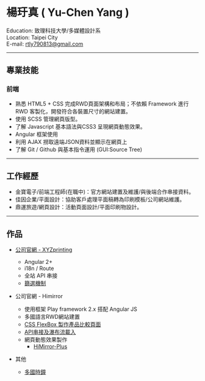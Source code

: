 # 楊玗真 ( Yu-Chen Yang )
  Education: 致理科技大學/多媒體設計系 </br>
  Location: Taipei City </br> 
  E-mail: rtly790813@gmail.com </br>
____________________________________________________________________

## 專業技能

### 前端
* 熟悉 HTML5 + CSS 完成RWD頁面架構和布局；不依賴 Framework 進行 RWD 客製化，開發符合各裝置尺寸的網站建置。
* 使用 SCSS 管理網頁版型。
* 了解 Javascript 基本語法與CSS3 呈現網頁動態效果。
* Angular 框架使用
* 利用 AJAX 撈取遠端JSON資料並顯示在網頁上
* 了解 Git / Github 與基本指令運用 (GUI:Source Tree)

____________________________________________________________________

## 工作經歷

* 金寶電子/前端工程師(在職中)：官方網站建置及維護/與後端合作串接資料。
* 佳因企業/平面設計：協助客戶處理平面稿轉為印刷模板/公司網站維護。
* 鼎運旅遊/網頁設計：活動頁面設計/平面印刷物設計。

____________________________________________________________________

## 作品 

* [公司官網 - XYZprinting](https://www.xyzprinting.com/en-US/home)
  * Angular 2+
  * i18n / Route
  * 全站 API 串接
  * [篩選機制](https://www.xyzprinting.com/en-US/product)
  

* 公司官網 - Himirror 
  * 使用框架 Play framework 2.x 搭配 Angular JS
  * 多國語言RWD網站建置
  * [CSS FlexBox 製作產品比較頁面](https://www.himirror.com/en-US/product/compare)
  * [API串接及瀑布流載入](https://www.himirror.com/en-US/user-story)
  * 網頁動態效果製作
    * [HiMirror-Plus](https://www.himirror.com/en-US/product/himirror-plus)
 

* 其他
  * [多國時鐘](https://codepen.io/zhenzhen/pen/KQezJy)


    

